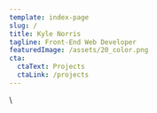 ```yaml
---
template: index-page
slug: /
title: Kyle Norris
tagline: Front-End Web Developer
featuredImage: /assets/20_color.png
cta:
  ctaText: Projects
  ctaLink: /projects
---
```

\
